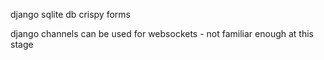 django
sqlite db
crispy forms

django channels can be used for websockets - not familiar enough at this stage
